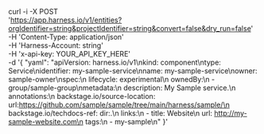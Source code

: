 curl -i -X POST \
  'https://app.harness.io/v1/entities?orgIdentifier=string&projectIdentifier=string&convert=false&dry_run=false' \
  -H 'Content-Type: application/json' \
  -H 'Harness-Account: string' \
  -H 'x-api-key: YOUR_API_KEY_HERE' \
  -d '{
    "yaml": "apiVersion: harness.io/v1\nkind: component\ntype: Service\nidentifier: my-sample-service\nname: my-sample-service\nowner: sample-owner\nspec:\n  lifecycle: experimental\n  ownedBy:\n    - group/sample-group\nmetadata:\n  description: My Sample service.\n  annotations:\n    backstage.io/source-location: url:https://github.com/sample/sample/tree/main/harness/sample/\n    backstage.io/techdocs-ref: dir:.\n  links:\n    - title: Website\n      url: http://my-sample-website.com\n  tags:\n    - my-sample\n"
  }'
